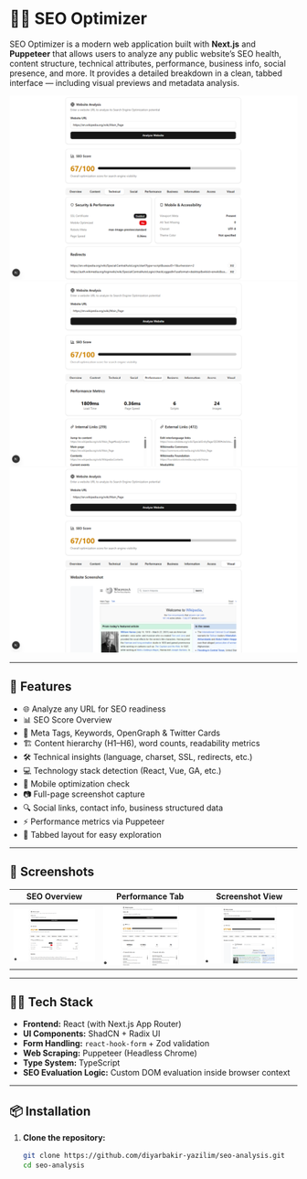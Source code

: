 # 🕵️‍♂️ SEO Optimizer

SEO Optimizer is a modern web application built with **Next.js** and **Puppeteer** that allows users to analyze any public website’s SEO health, content structure, technical attributes, performance, business info, social presence, and more. It provides a detailed breakdown in a clean, tabbed interface — including visual previews and metadata analysis.

![Screenshot - Hero](public/images/1.png)
![Screenshot - Hero](public/images/2.png)
![Screenshot - Hero](public/images/3.png)

---

## 🚀 Features

- 🌐 Analyze any URL for SEO readiness
- 📊 SEO Score Overview
- 📄 Meta Tags, Keywords, OpenGraph & Twitter Cards
- 🏗️ Content hierarchy (H1–H6), word counts, readability metrics
- 🛠️ Technical insights (language, charset, SSL, redirects, etc.)
- 💻 Technology stack detection (React, Vue, GA, etc.)
- 📱 Mobile optimization check
- 📷 Full-page screenshot capture
- 🔍 Social links, contact info, business structured data
- ⚡ Performance metrics via Puppeteer
- 📁 Tabbed layout for easy exploration

---

## 📸 Screenshots

| SEO Overview | Performance Tab | Screenshot View |
|--------------|------------------|------------------|
| ![Overview](/public/images/1.png) | ![Performance](/public/images/2.png) | ![Screenshot](/public/images/3.png) |

---

## 🧑‍💻 Tech Stack

- **Frontend:** React (with Next.js App Router)
- **UI Components:** ShadCN + Radix UI
- **Form Handling:** `react-hook-form` + Zod validation
- **Web Scraping:** Puppeteer (Headless Chrome)
- **Type System:** TypeScript
- **SEO Evaluation Logic:** Custom DOM evaluation inside browser context

---

## 📦 Installation

1. **Clone the repository:**
   ```bash
   git clone https://github.com/diyarbakir-yazilim/seo-analysis.git
   cd seo-analysis

